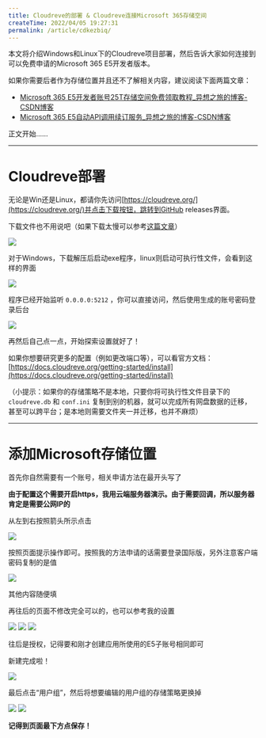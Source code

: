 ```yaml
---
title: Cloudreve的部署 & Cloudreve连接Microsoft 365存储空间
createTime: 2022/04/05 19:27:31
permalink: /article/cdkezbiq/
---
```


本文将介绍Windows和Linux下的Cloudreve项目部署，然后告诉大家如何连接到可以免费申请的Microsoft 365 E5开发者版本。

如果你需要后者作为存储位置并且还不了解相关内容，建议阅读下面两篇文章：

- [Microsoft 365 E5开发者账号25T存储空间免费领取教程_异想之旅的博客-CSDN博客](https://blog.csdn.net/weixin_44495599/article/details/121130579)
- [Microsoft 365 E5自动API调用续订服务_异想之旅的博客-CSDN博客](https://blog.csdn.net/weixin_44495599/article/details/121131741)

正文开始……

---

# Cloudreve部署

无论是Win还是Linux，都请你先访问[https://cloudreve.org/](https://cloudreve.org/)并点击下载按钮，跳转到GitHub releases界面。

下载文件也不用说吧（如果下载太慢可以参考[这篇文章](https://blog.csdn.net/weixin_44495599/article/details/120806392)）

![](../images/a71af2957b5d0d14b4d336caa8adcefd.png)

对于Windows，下载解压后启动exe程序，linux则启动可执行性文件，会看到这样的界面

![](../images/f2ae280ea6514e24c75ef2b7b33c5244.png)

程序已经开始监听 `0.0.0.0:5212` ，你可以直接访问，然后使用生成的账号密码登录后台

![](../images/4faffb2532e140477f3b9e38f7ac7cc8.png)

再然后自己点一点，开始探索设置就好了！

如果你想要研究更多的配置（例如更改端口等），可以看官方文档：[https://docs.cloudreve.org/getting-started/install](https://docs.cloudreve.org/getting-started/install)

（小提示：如果你的存储策略不是本地，只要你将可执行性文件目录下的 `cloudreve.db` 和 `conf.ini` 复制到别的机器，就可以完成所有网盘数据的迁移，甚至可以跨平台；是本地则需要文件夹一并迁移，也并不麻烦）

---

# 添加Microsoft存储位置

首先你自然需要有一个账号，相关申请方法在最开头写了

**由于配置这个需要开启https，我用云端服务器演示。由于需要回调，所以服务器肯定是需要公网IP的**

从左到右按照箭头所示点击

![](../images/e177fa2678021c06d417488290fef89e.png)

按照页面提示操作即可。按照我的方法申请的话需要登录国际版，另外注意客户端密码复制的是值

![](../images/1f79626df11e5a0f4e3a315458d667a5.png)

其他内容随便填

再往后的页面不修改完全可以的，也可以参考我的设置

![](../images/e49acd7854de61031e8aef4a375d18ee.png)
![](../images/605e6e2d2200ec70493bf87b51e20c83.png)
![](../images/5db0c7505c30aae42fc9ef341782e431.png)

往后是授权，记得要和刚才创建应用所使用的E5子账号相同即可

新建完成啦！

![](../images/9f3d4c14865b023eb1273e78c116d52d.png)

最后点击“用户组”，然后将想要编辑的用户组的存储策略更换掉

![](../images/9a7e2cf456e352d302ad7d13327d11f2.png)
![](../images/41e234980548ed89c93e99f7ed806ed4.png)

**记得到页面最下方点保存！**

